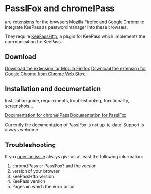 # PassIFox and chromeIPass

are extensions for the browsers Mozilla Firefox and Google Chrome to integrate KeePass as password manager into these browsers.

They require [KeePassHttp](https://github.com/pfn/keepasshttp/), a plugin for KeePass which implements the communication for KeePass.

## Download

[Download the extension for Mozilla Firefox](https://passifox.appspot.com/passifox.xpi)
[Download the extension for Google Chrome from Chrome Web Store](https://chrome.google.com/webstore/detail/chromeipass/ompiailgknfdndiefoaoiligalphfdae)

## Installation and documentation

Installation guide, requirements, troubleshooting, functionality, screenshots...

[Documentation for chromeIPass](https://github.com/pfn/passifox/blob/master/documentation/chromeIPass.md)
[Documentation for PassIFox](https://github.com/pfn/passifox/blob/master/documentation/PassIFox.md)

Currently the documentation of PassIFox is not up-to-date!
Support is always welcome.

## Troubleshooting

If you [open an issue](https://github.com/pfn/passifox/issues/) always give us at least the following information:
1. chromeIPass or PassIFox? and the version
2. version of your browser
2. KeePassHttp version
3. KeePass version
4. Pages on which the error occur